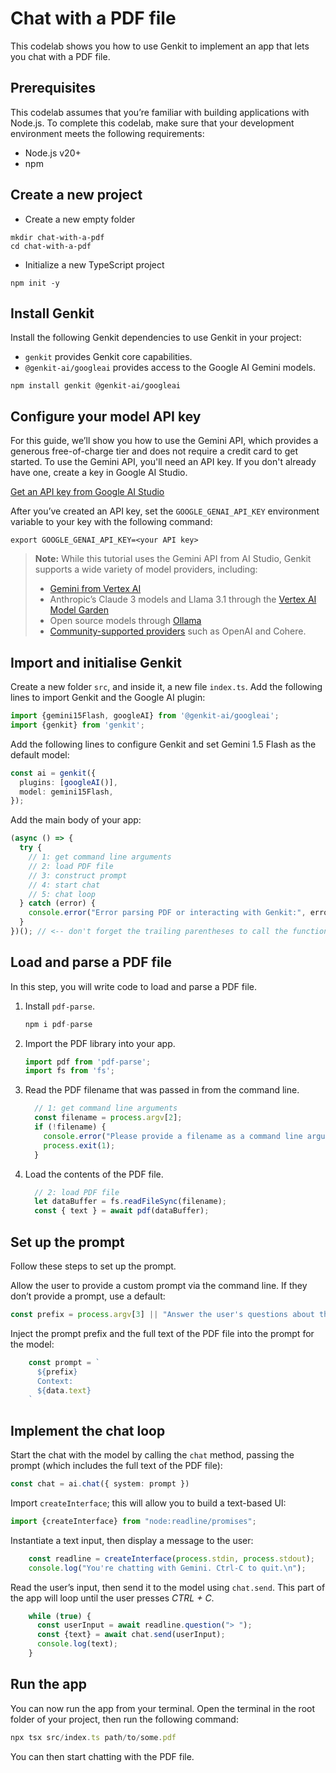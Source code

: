 # Chat with a PDF file

This codelab shows you how to use Genkit to implement an app that lets you
chat with a PDF file.

## Prerequisites

This codelab assumes that you’re familiar with building applications with
Node.js. To complete this codelab, make sure that your development environment
meets the following requirements:

- Node.js v20+
- npm

## Create a new project

- Create a new empty folder

```shell
mkdir chat-with-a-pdf
cd chat-with-a-pdf
```

- Initialize a new TypeScript project

```shell
npm init -y
```


## Install Genkit


Install the following Genkit dependencies to use Genkit in your project:


- `genkit` provides Genkit core capabilities.
- `@genkit-ai/googleai` provides access to the Google AI Gemini models.

```shell
npm install genkit @genkit-ai/googleai
```


## Configure your model API key


For this guide, we’ll show you how to use the Gemini API, which provides a
generous free-of-charge tier and does not require a credit card to get 
started. To use the Gemini API, you'll need an API key. If you don't 
already have one, create a key in Google AI Studio.

[Get an API key from Google AI Studio](https://makersuite.google.com/app/apikey)

After you’ve created an API key, set the `GOOGLE_GENAI_API_KEY` environment
variable to your key with the following command:

```shell
export GOOGLE_GENAI_API_KEY=<your API key>
```

> **Note:** While this tutorial uses the Gemini API from AI Studio, Genkit
supports a wide variety of model providers, including:
> * [Gemini from Vertex AI](https://firebase.google.com/docs/genkit/plugins/vertex-ai#generative_ai_models)
> * Anthropic’s Claude 3 models and Llama 3.1 through the [Vertex AI Model Garden](https://firebase.google.com/docs/genkit/plugins/vertex-ai#anthropic_claude_3_on_vertex_ai_model_garden)
> * Open source models through [Ollama](https://firebase.google.com/docs/genkit/plugins/ollama)
> * [Community-supported providers](https://firebase.google.com/docs/genkit/models#models-supported) such as OpenAI and Cohere.

## Import and initialise Genkit

Create a new folder `src`, and inside it, a new file `index.ts`. Add the
following lines to import Genkit and the Google AI plugin:

```typescript
import {gemini15Flash, googleAI} from '@genkit-ai/googleai';
import {genkit} from 'genkit';
```


Add the following lines to configure Genkit and set Gemini 1.5 Flash as the
default model:

```typescript
const ai = genkit({
  plugins: [googleAI()],
  model: gemini15Flash,
});
```


Add the main body of your app:

```typescript
(async () => {
  try {
    // 1: get command line arguments
    // 2: load PDF file
    // 3: construct prompt
    // 4: start chat
    // 5: chat loop
  } catch (error) {
    console.error("Error parsing PDF or interacting with Genkit:", error);
  }
})(); // <-- don't forget the trailing parentheses to call the function!
```


## Load and parse a PDF file


In this step, you will write code to load and parse a PDF file.

1. Install `pdf-parse`.

   ```typescript
   npm i pdf-parse
   ```

1. Import the PDF library into your app.

   ```typescript
   import pdf from 'pdf-parse';
   import fs from 'fs';
   ```

1. Read the PDF filename that was passed in from the command line.

   ```typescript
     // 1: get command line arguments
     const filename = process.argv[2];
     if (!filename) {
       console.error("Please provide a filename as a command line argument.");
       process.exit(1);
     }
   ```

1. Load the contents of the PDF file.

   ```typescript
     // 2: load PDF file
     let dataBuffer = fs.readFileSync(filename);
     const { text } = await pdf(dataBuffer);
   ```

## Set up the prompt

Follow these steps to set up the prompt.

Allow the user to provide a custom prompt via the command line. If they don’t
provide a prompt, use a default:

```typescript
const prefix = process.argv[3] || "Answer the user's questions about the contents of this PDF file.";
```

Inject the prompt prefix and the full text of the PDF file into the prompt for
the model:

```typescript
    const prompt = `
      ${prefix}
      Context:
      ${data.text}
    `
```


## Implement the chat loop


Start the chat with the model by calling the `chat` method, passing the prompt
(which includes the full text of the PDF file):

```typescript
const chat = ai.chat({ system: prompt })
```


Import `createInterface`; this will allow you to build a text-based UI:

```typescript
import {createInterface} from "node:readline/promises";
```


Instantiate a text input, then display a message to the user:

```typescript
    const readline = createInterface(process.stdin, process.stdout);
    console.log("You're chatting with Gemini. Ctrl-C to quit.\n");
```


Read the user’s input, then send it to the model using `chat.send`. This part 
of the app will loop until the user presses _CTRL + C_.

```typescript
    while (true) {
      const userInput = await readline.question("> ");
      const {text} = await chat.send(userInput);
      console.log(text);
    }
```


## Run the app


You can now run the app from your terminal. Open the terminal in the root
folder of your project, then run the following command:

```typescript
npx tsx src/index.ts path/to/some.pdf
```


You can then start chatting with the PDF file.
